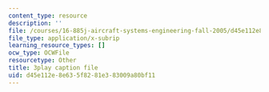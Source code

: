 ```yaml
---
content_type: resource
description: ''
file: /courses/16-885j-aircraft-systems-engineering-fall-2005/d45e112e8e635f8281e383009a80bf11_rV5eSoBqrsY.vtt
file_type: application/x-subrip
learning_resource_types: []
ocw_type: OCWFile
resourcetype: Other
title: 3play caption file
uid: d45e112e-8e63-5f82-81e3-83009a80bf11
---
```


